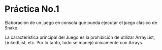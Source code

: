 # Práctica No.1
Elaboración de un juego en consola que pueda ejecutar el juego clásico de Snake.

La característica principal del Juego es la prohibición de utilizar ArrayList, LinkedList, etc. Por lo tanto, todo se manejó únicamente con Arrays.
